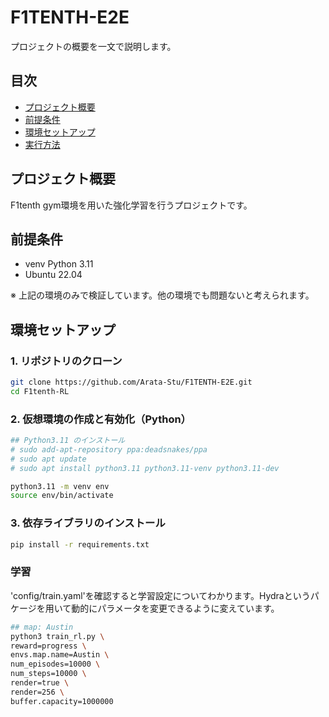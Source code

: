 # F1TENTH-E2E

プロジェクトの概要を一文で説明します。

## 目次
- [プロジェクト概要](#プロジェクト概要)
- [前提条件](#前提条件)
- [環境セットアップ](#環境セットアップ)
- [実行方法](#実行方法)


## プロジェクト概要

F1tenth gym環境を用いた強化学習を行うプロジェクトです。

## 前提条件

- venv Python 3.11 
- Ubuntu 22.04

※ 上記の環境のみで検証しています。他の環境でも問題ないと考えられます。

## 環境セットアップ

### 1. リポジトリのクローン
```bash
git clone https://github.com/Arata-Stu/F1TENTH-E2E.git
cd F1tenth-RL
```

### 2. 仮想環境の作成と有効化（Python）
```bash
## Python3.11 のインストール
# sudo add-apt-repository ppa:deadsnakes/ppa
# sudo apt update
# sudo apt install python3.11 python3.11-venv python3.11-dev

python3.11 -m venv env
source env/bin/activate  
```

### 3. 依存ライブラリのインストール
```bash
pip install -r requirements.txt
```


### 学習
'config/train.yaml'を確認すると学習設定についてわかります。Hydraというパケージを用いて動的にパラメータを変更できるように変えています。
```bash
## map: Austin
python3 train_rl.py \
reward=progress \
envs.map.name=Austin \
num_episodes=10000 \
num_steps=10000 \
render=true \
render=256 \
buffer.capacity=1000000
```
